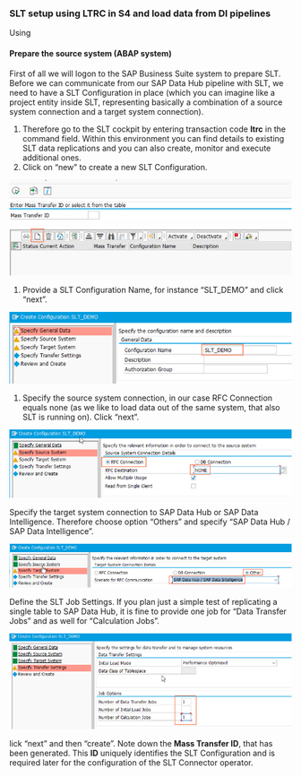 ### SLT setup using LTRC in S4 and load data from DI pipelines


Using

#### Prepare the source system (ABAP system)
First of all we will logon to the SAP Business Suite system to prepare SLT. Before we can communicate from our SAP Data Hub pipeline with SLT, we need to have a SLT Configuration in place (which you can imagine like a project entity inside SLT, representing basically a combination of a source system connection and a target system connection).

1. Therefore go to the SLT cockpit by entering transaction code **ltrc** in the command field. Within this environment you can find details to existing SLT data replications and you can also create, monitor and execute additional ones.
1. Click on “new” to create a new SLT Configuration.

![](/SLT/2_createSltConfig.png)

1. Provide a SLT Configuration Name, for instance “SLT_DEMO” and click “next”.

![](/SLT/3_nameConfig.png)

1. Specify the source system connection, in our case RFC Connection equals none (as we like to load data out of the same system, that also SLT is running on). Click “next”.

![](/SLT/4_specifySourceConnection.png)

Specify the target system connection to SAP Data Hub or SAP Data Intelligence. Therefore choose option “Others” and specify “SAP Data Hub / SAP Data Intelligence”.

![](/SLT/5_specify_target.png)

Define the SLT Job Settings. If you plan just a simple test of replicating a single table to SAP Data Hub, it is fine to provide one job for “Data Transfer Jobs” and as well for “Calculation Jobs”.

![](/SLT/6_JobSettings.png)

lick “next” and then “create”.
Note down the **Mass Transfer ID**, that has been generated. This **ID** uniquely identifies the SLT Configuration and is required later for the configuration of the SLT Connector operator.


